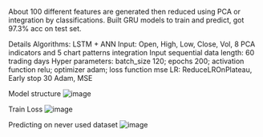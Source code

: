 About 100 different features are generated then reduced using PCA or integration by classifications.
Built GRU models to train and predict, got 97.3% acc on test set.

Details
Algorithms: LSTM + ANN
Input: Open, High, Low, Close, Vol, 8 PCA indicators and 5 chart patterns integration
Input sequential data length: 60 trading days
Hyper parameters: 
	batch_size 120; epochs 200; 
	activation function relu; optimizer adam; 
	loss function mse
  LR: ReduceLROnPlateau, Early stop 30
  Adam, MSE

Model structure 
![image](https://github.com/Frank42311/Stock-Price-Predicting/assets/137829542/7c7271dc-078e-4f23-a2ac-45c05f345a7f)

Train Loss
![image](https://github.com/Frank42311/Stock-Price-Predicting/assets/137829542/e2b1c63f-dbb2-440d-b010-63aea83bba52)

Predicting on never used dataset
![image](https://github.com/Frank42311/Stock-Price-Predicting/assets/137829542/8d60ae03-a144-477a-9e91-693f1afbcd32)
